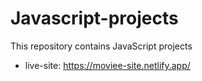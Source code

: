 # Javascript-projects
This repository contains JavaScript projects 

- live-site: https://moviee-site.netlify.app/
